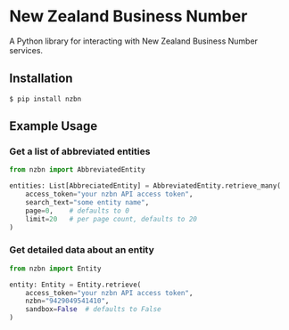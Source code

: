 # New Zealand Business Number

A Python library for interacting with New Zealand Business Number services.

## Installation

```
$ pip install nzbn
```

## Example Usage

### Get a list of abbreviated entities

```python
from nzbn import AbbreviatedEntity

entities: List[AbbreciatedEntity] = AbbreviatedEntity.retrieve_many(
    access_token="your nzbn API access token",
    search_text="some entity name",
    page=0,    # defaults to 0
    limit=20   # per page count, defaults to 20
)
```

### Get detailed data about an entity

```python
from nzbn import Entity

entity: Entity = Entity.retrieve(
    access_token="your nzbn API access token",
    nzbn="9429049541410",
    sandbox=False  # defaults to False
)
```
